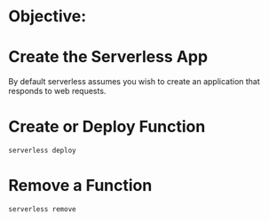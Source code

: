# Objective:

# Create the Serverless App

By default serverless assumes you wish to create an application that responds to web requests.

# Create or Deploy Function

`serverless deploy`

# Remove a Function

`serverless remove`
